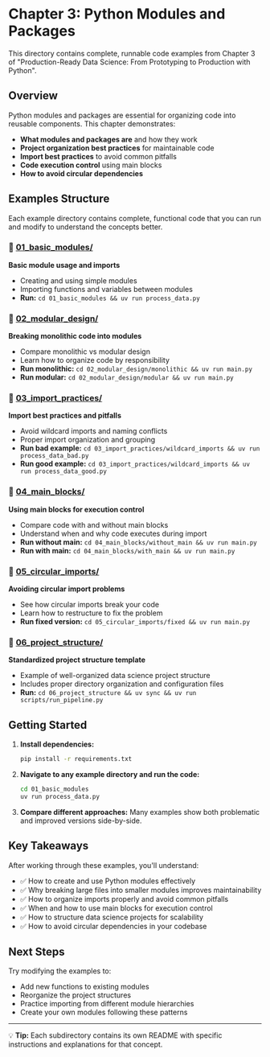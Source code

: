 # Chapter 3: Python Modules and Packages

This directory contains complete, runnable code examples from Chapter 3 of "Production-Ready Data Science: From Prototyping to Production with Python".

## Overview

Python modules and packages are essential for organizing code into reusable components. This chapter demonstrates:

- **What modules and packages are** and how they work
- **Project organization best practices** for maintainable code
- **Import best practices** to avoid common pitfalls
- **Code execution control** using main blocks
- **How to avoid circular dependencies**

## Examples Structure

Each example directory contains complete, functional code that you can run and modify to understand the concepts better.

### 📁 [01_basic_modules/](01_basic_modules/)
**Basic module usage and imports**
- Creating and using simple modules
- Importing functions and variables between modules
- **Run:** `cd 01_basic_modules && uv run process_data.py`

### 📁 [02_modular_design/](02_modular_design/)
**Breaking monolithic code into modules**
- Compare monolithic vs modular design
- Learn how to organize code by responsibility
- **Run monolithic:** `cd 02_modular_design/monolithic && uv run main.py`
- **Run modular:** `cd 02_modular_design/modular && uv run main.py`

### 📁 [03_import_practices/](03_import_practices/)
**Import best practices and pitfalls**
- Avoid wildcard imports and naming conflicts
- Proper import organization and grouping
- **Run bad example:** `cd 03_import_practices/wildcard_imports && uv run process_data_bad.py`
- **Run good example:** `cd 03_import_practices/wildcard_imports && uv run process_data_good.py`

### 📁 [04_main_blocks/](04_main_blocks/)
**Using main blocks for execution control**
- Compare code with and without main blocks
- Understand when and why code executes during import
- **Run without main:** `cd 04_main_blocks/without_main && uv run main.py`
- **Run with main:** `cd 04_main_blocks/with_main && uv run main.py`

### 📁 [05_circular_imports/](05_circular_imports/)
**Avoiding circular import problems**
- See how circular imports break your code
- Learn how to restructure to fix the problem
- **Run fixed version:** `cd 05_circular_imports/fixed && uv run main.py`

### 📁 [06_project_structure/](06_project_structure/)
**Standardized project structure template**
- Example of well-organized data science project structure
- Includes proper directory organization and configuration files
- **Run:** `cd 06_project_structure && uv sync && uv run scripts/run_pipeline.py`

## Getting Started

1. **Install dependencies:**
   ```bash
   pip install -r requirements.txt
   ```

2. **Navigate to any example directory and run the code:**
   ```bash
   cd 01_basic_modules
   uv run process_data.py
   ```

3. **Compare different approaches:** Many examples show both problematic and improved versions side-by-side.

## Key Takeaways

After working through these examples, you'll understand:

- ✅ How to create and use Python modules effectively
- ✅ Why breaking large files into smaller modules improves maintainability
- ✅ How to organize imports properly and avoid common pitfalls
- ✅ When and how to use main blocks for execution control
- ✅ How to structure data science projects for scalability
- ✅ How to avoid circular dependencies in your codebase

## Next Steps

Try modifying the examples to:
- Add new functions to existing modules
- Reorganize the project structures
- Practice importing from different module hierarchies
- Create your own modules following these patterns

---

💡 **Tip:** Each subdirectory contains its own README with specific instructions and explanations for that concept.